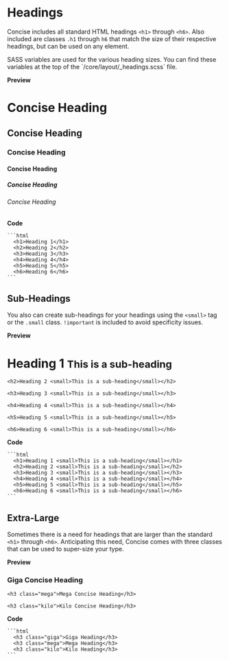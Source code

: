 # Headings

Concise includes all standard HTML headings `<h1>` through `<h6>`. Also included are classes `.h1` through `h6` that match the size of their respective headings, but can be used on any element.

<p class="note note--preprocessor">SASS variables are used for the various heading sizes. You can find these variables at the top of the `/core/layout/_headings.scss` file.</p>

<div class="preview">
  <div class="preview-heading">
    <strong>Preview</strong>
  </div>

  <div class="preview-body">
    <h1>Concise Heading</h1>
    <h2>Concise Heading</h2>
    <h3>Concise Heading</h3>
    <h4>Concise Heading</h4>
    <h5>Concise Heading</h5>
    <h6>Concise Heading</h6>
  </div>

  <div class="preview-footer">
    <strong>Code</strong>

    ```html
      <h1>Heading 1</h1>
      <h2>Heading 2</h2>
      <h3>Heading 3</h3>
      <h4>Heading 4</h4>
      <h5>Heading 5</h5>
      <h6>Heading 6</h6>
    ```
  </div>
</div>

## Sub-Headings

You also can create sub-headings for your headings using the `<small>` tag or the `.small` class. `!important` is included to avoid specificity issues.

<div class="preview">
  <div class="preview-heading">
    <strong>Preview</strong>
  </div>

  <div class="preview-body">
    <h1>Heading 1 <small>This is a sub-heading</small></h1>

    <h2>Heading 2 <small>This is a sub-heading</small></h2>

    <h3>Heading 3 <small>This is a sub-heading</small></h3>

    <h4>Heading 4 <small>This is a sub-heading</small></h4>

    <h5>Heading 5 <small>This is a sub-heading</small></h5>

    <h6>Heading 6 <small>This is a sub-heading</small></h6>
  </div>

  <div class="preview-footer">
    <strong>Code</strong>

    ```html
      <h1>Heading 1 <small>This is a sub-heading</small></h1>
      <h2>Heading 2 <small>This is a sub-heading</small></h2>
      <h3>Heading 3 <small>This is a sub-heading</small></h3>
      <h4>Heading 4 <small>This is a sub-heading</small></h4>
      <h5>Heading 5 <small>This is a sub-heading</small></h5>
      <h6>Heading 6 <small>This is a sub-heading</small></h6>
    ```
  </div>
</div>

## Extra-Large

Sometimes there is a need for headings that are larger than the standard `<h1>` through `<h6>`. Anticipating this need, Concise comes with three classes that can be used to super-size your type.

<div class="preview">
  <div class="preview-heading">
    <strong>Preview</strong>
  </div>

  <div class="preview-body">
    <h3 class="giga">Giga Concise Heading</h3>

    <h3 class="mega">Mega Concise Heading</h3>

    <h3 class="kilo">Kilo Concise Heading</h3>
  </div>

  <div class="preview-footer">
    <strong>Code</strong>

    ```html
      <h3 class="giga">Giga Heading</h3>
      <h3 class="mega">Mega Heading</h3>
      <h3 class="kilo">Kilo Heading</h3>
    ```
  </div>
</div>
